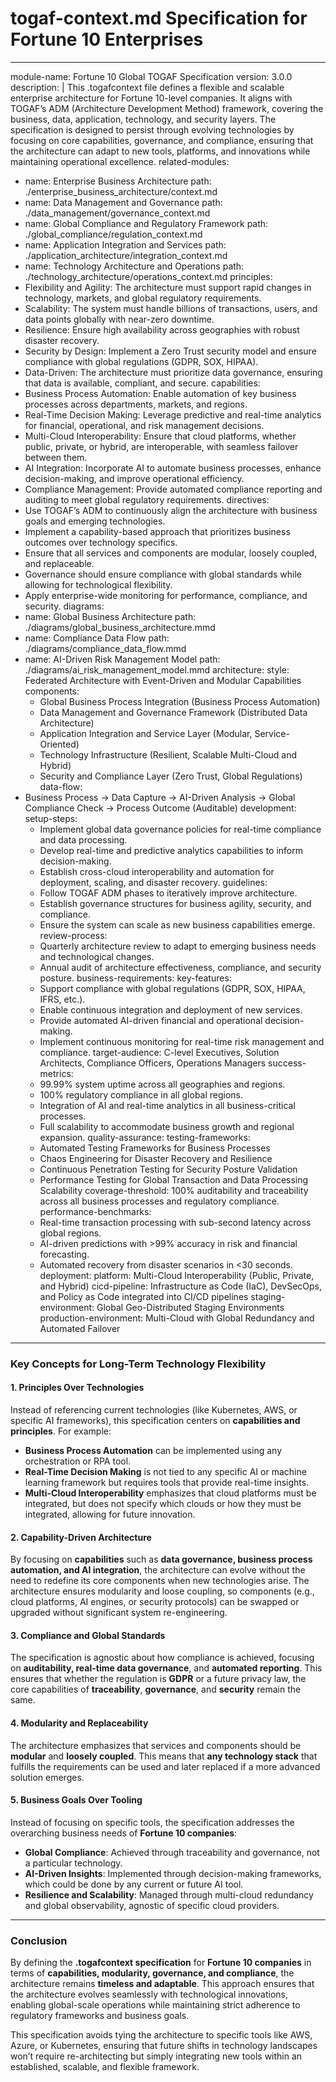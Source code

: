 # togaf-context.md Specification for Fortune 10 Enterprises

---

module-name: Fortune 10 Global TOGAF Specification
version: 3.0.0
description: |
  This .togafcontext file defines a flexible and scalable enterprise architecture for Fortune 10-level companies.
  It aligns with TOGAF’s ADM (Architecture Development Method) framework, covering the business, data, application, technology, and security layers.
  The specification is designed to persist through evolving technologies by focusing on core capabilities, governance, and compliance,
  ensuring that the architecture can adapt to new tools, platforms, and innovations while maintaining operational excellence.
related-modules:
  - name: Enterprise Business Architecture
    path: ./enterprise_business_architecture/context.md
  - name: Data Management and Governance
    path: ./data_management/governance_context.md
  - name: Global Compliance and Regulatory Framework
    path: ./global_compliance/regulation_context.md
  - name: Application Integration and Services
    path: ./application_architecture/integration_context.md
  - name: Technology Architecture and Operations
    path: ./technology_architecture/operations_context.md
principles:
  - Flexibility and Agility: The architecture must support rapid changes in technology, markets, and global regulatory requirements.
  - Scalability: The system must handle billions of transactions, users, and data points globally with near-zero downtime.
  - Resilience: Ensure high availability across geographies with robust disaster recovery.
  - Security by Design: Implement a Zero Trust security model and ensure compliance with global regulations (GDPR, SOX, HIPAA).
  - Data-Driven: The architecture must prioritize data governance, ensuring that data is available, compliant, and secure.
capabilities:
  - Business Process Automation: Enable automation of key business processes across departments, markets, and regions.
  - Real-Time Decision Making: Leverage predictive and real-time analytics for financial, operational, and risk management decisions.
  - Multi-Cloud Interoperability: Ensure that cloud platforms, whether public, private, or hybrid, are interoperable, with seamless failover between them.
  - AI Integration: Incorporate AI to automate business processes, enhance decision-making, and improve operational efficiency.
  - Compliance Management: Provide automated compliance reporting and auditing to meet global regulatory requirements.
directives:
  - Use TOGAF’s ADM to continuously align the architecture with business goals and emerging technologies.
  - Implement a capability-based approach that prioritizes business outcomes over technology specifics.
  - Ensure that all services and components are modular, loosely coupled, and replaceable.
  - Governance should ensure compliance with global standards while allowing for technological flexibility.
  - Apply enterprise-wide monitoring for performance, compliance, and security.
diagrams:
  - name: Global Business Architecture
    path: ./diagrams/global_business_architecture.mmd
  - name: Compliance Data Flow
    path: ./diagrams/compliance_data_flow.mmd
  - name: AI-Driven Risk Management Model
    path: ./diagrams/ai_risk_management_model.mmd
architecture:
  style: Federated Architecture with Event-Driven and Modular Capabilities
  components:
    - Global Business Process Integration (Business Process Automation)
    - Data Management and Governance Framework (Distributed Data Architecture)
    - Application Integration and Service Layer (Modular, Service-Oriented)
    - Technology Infrastructure (Resilient, Scalable Multi-Cloud and Hybrid)
    - Security and Compliance Layer (Zero Trust, Global Regulations)
data-flow:
  - Business Process -> Data Capture -> AI-Driven Analysis -> Global Compliance Check -> Process Outcome (Auditable)
development:
  setup-steps:
    - Implement global data governance policies for real-time compliance and data processing.
    - Develop real-time and predictive analytics capabilities to inform decision-making.
    - Establish cross-cloud interoperability and automation for deployment, scaling, and disaster recovery.
  guidelines:
    - Follow TOGAF ADM phases to iteratively improve architecture.
    - Establish governance structures for business agility, security, and compliance.
    - Ensure the system can scale as new business capabilities emerge.
  review-process:
    - Quarterly architecture review to adapt to emerging business needs and technological changes.
    - Annual audit of architecture effectiveness, compliance, and security posture.
business-requirements:
  key-features:
    - Support compliance with global regulations (GDPR, SOX, HIPAA, IFRS, etc.).
    - Enable continuous integration and deployment of new services.
    - Provide automated AI-driven financial and operational decision-making.
    - Implement continuous monitoring for real-time risk management and compliance.
  target-audience: C-level Executives, Solution Architects, Compliance Officers, Operations Managers
  success-metrics:
    - 99.99% system uptime across all geographies and regions.
    - 100% regulatory compliance in all global regions.
    - Integration of AI and real-time analytics in all business-critical processes.
    - Full scalability to accommodate business growth and regional expansion.
quality-assurance:
  testing-frameworks:
    - Automated Testing Frameworks for Business Processes
    - Chaos Engineering for Disaster Recovery and Resilience
    - Continuous Penetration Testing for Security Posture Validation
    - Performance Testing for Global Transaction and Data Processing Scalability
  coverage-threshold: 100% auditability and traceability across all business processes and regulatory compliance.
  performance-benchmarks:
    - Real-time transaction processing with sub-second latency across global regions.
    - AI-driven predictions with >99% accuracy in risk and financial forecasting.
    - Automated recovery from disaster scenarios in <30 seconds.
deployment:
  platform: Multi-Cloud Interoperability (Public, Private, and Hybrid)
  cicd-pipeline: Infrastructure as Code (IaC), DevSecOps, and Policy as Code integrated into CI/CD pipelines
  staging-environment: Global Geo-Distributed Staging Environments
  production-environment: Multi-Cloud with Global Redundancy and Automated Failover

---

### **Key Concepts for Long-Term Technology Flexibility**

#### 1. **Principles Over Technologies**
Instead of referencing current technologies (like Kubernetes, AWS, or specific AI frameworks), this specification centers on **capabilities and principles**. For example:
- **Business Process Automation** can be implemented using any orchestration or RPA tool.
- **Real-Time Decision Making** is not tied to any specific AI or machine learning framework but requires tools that provide real-time insights.
- **Multi-Cloud Interoperability** emphasizes that cloud platforms must be integrated, but does not specify which clouds or how they must be integrated, allowing for future innovation.

#### 2. **Capability-Driven Architecture**
By focusing on **capabilities** such as **data governance, business process automation, and AI integration**, the architecture can evolve without the need to redefine its core components when new technologies arise. The architecture ensures modularity and loose coupling, so components (e.g., cloud platforms, AI engines, or security protocols) can be swapped or upgraded without significant system re-engineering.

#### 3. **Compliance and Global Standards**
The specification is agnostic about how compliance is achieved, focusing on **auditability, real-time data governance**, and **automated reporting**. This ensures that whether the regulation is **GDPR** or a future privacy law, the core capabilities of **traceability**, **governance**, and **security** remain the same.

#### 4. **Modularity and Replaceability**
The architecture emphasizes that services and components should be **modular** and **loosely coupled**. This means that **any technology stack** that fulfills the requirements can be used and later replaced if a more advanced solution emerges.

#### 5. **Business Goals Over Tooling**
Instead of focusing on specific tools, the specification addresses the overarching business needs of **Fortune 10 companies**:
- **Global Compliance**: Achieved through traceability and governance, not a particular technology.
- **AI-Driven Insights**: Implemented through decision-making frameworks, which could be done by any current or future AI tool.
- **Resilience and Scalability**: Managed through multi-cloud redundancy and global observability, agnostic of specific cloud providers.

---

### **Conclusion**

By defining the **.togafcontext specification** for **Fortune 10 companies** in terms of **capabilities, modularity, governance, and compliance**, the architecture remains **timeless and adaptable**. This approach ensures that the architecture evolves seamlessly with technological innovations, enabling global-scale operations while maintaining strict adherence to regulatory frameworks and business goals.

This specification avoids tying the architecture to specific tools like AWS, Azure, or Kubernetes, ensuring that future shifts in technology landscapes won’t require re-architecting but simply integrating new tools within an established, scalable, and flexible framework.